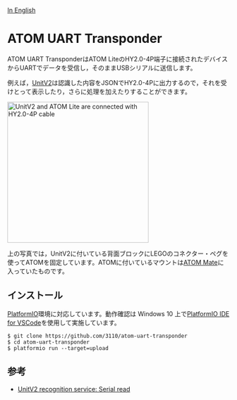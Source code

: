 [In English](README.md)

# ATOM UART Transponder

ATOM UART TransponderはATOM LiteのHY2.0-4P端子に接続されたデバイスからUARTでデータを受信し，そのままUSBシリアルに送信します。

例えば，[UnitV2](https://shop.m5stack.com/products/unitv2-ai-camera-gc2145)は認識した内容をJSONでHY2.0-4Pに出力するので，それを受けとって表示したり，さらに処理を加えたりすることができます。

<a href="https://gyazo.com/cef3a61db121aa842c0369612320c401"><img src="https://i.gyazo.com/cef3a61db121aa842c0369612320c401.jpg" alt="UnitV2 and ATOM Lite are connected with HY2.0-4P cable" width="320"/></a>

上の写真では，UnitV2に付いている背面ブロックにLEGOのコネクター・ペグを使ってATOMを固定しています。ATOMに付いているマウントは[ATOM Mate](https://shop.m5stack.com/products/atom-mate)に入っていたものです。

## インストール

[PlatformIO](https://platformio.org/)環境に対応しています。動作確認は Windows 10 上で[PlatformIO IDE for VSCode](https://platformio.org/install/ide?install=vscode)を使用して実施しています。

```
$ git clone https://github.com/3110/atom-uart-transponder
$ cd atom-uart-transponder
$ platformio run --target=upload
```

## 参考

* [UnitV2 recognition service: Serial read](https://docs.m5stack.com/en/quick_start/unitv2/base_functions#serial-read)